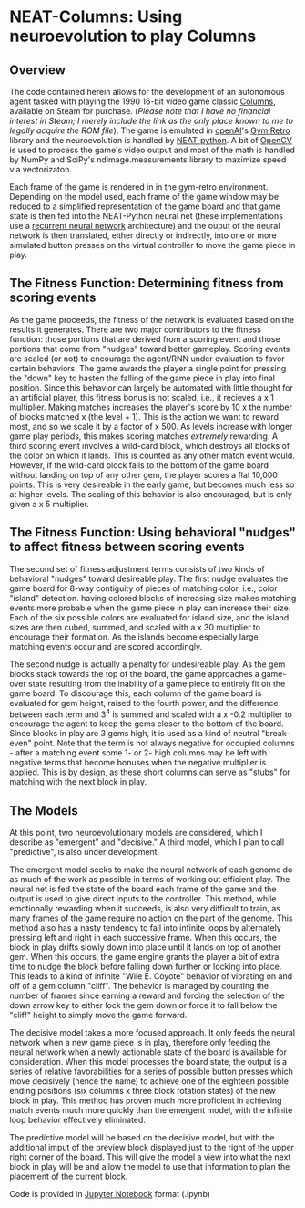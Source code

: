 # NEAT-Columns: Using neuroevolution to play Columns

## Overview

The code contained herein allows for the development of an autonomous agent tasked with playing the 1990 16-bit video game classic [Columns](https://store.steampowered.com/app/34285/Columns/), available on Steam for purchase. (*Please note that I have no financial interest in Steam; I merely include the link as the only place known to me to legally acquire the ROM file*).  The game is emulated in [openAI](https://openai.com/)'s [Gym Retro](https://retro.readthedocs.io/en/latest/index.html#) library and the neuroevolution is handled by [NEAT-python](https://neat-python.readthedocs.io/en/latest/#).  A bit of [OpenCV](https://opencv.org/) is used to process the game's video output and most of the math is handled by NumPy and SciPy's ndimage.measurements library to maximize speed via vectorizaton. 

Each frame of the game is rendered in in the gym-retro environment. Depending on the model used, each frame of the game window may be reduced to a simplified representation of the game board and that game state is then fed into the NEAT-Python neural net (these implementations use a [recurrent neural network](https://en.wikipedia.org/wiki/Recurrent_neural_network) architecture) and the ouput of the neural network is then translated, either directly or indirectly, into one or more simulated button presses on the virtual controller to move the game piece in play.  

## The Fitness Function:  Determining fitness from scoring events

As the game proceeds, the fitness of the network is evaluated based on the results it generates.  There are two major contributors to the fitness function: those portions that are derived from a scoring event and those portions that come from "nudges" toward better gameplay.  Scoring events are scaled (or not) to encourage the agent/RNN under evaluation to favor certain behaviors.  The game awards the player a single point for pressing the "down" key to hasten the falling of the game piece in play into final position.  Since this behavior can largely be automated with little thought for an artificial player, this fitness bonus is not scaled, i.e., it recieves a x 1 multiplier.  Making matches increases the player's score by 10 x the number of blocks matched x (the level + 1).  This is the action we want to reward most, and so we scale it by a factor of x 500.  As levels increase with longer game play periods, this makes scoring matches *extremely* rewarding. A third scoring event involves a wild-card block, which destroys all blocks of the color on which it lands. This is counted as any other match event would.  However, if the wild-card block falls to the bottom of the game board without landing on top of any other gem, the player scores a flat 10,000 points.  This is very desireable in the early game, but becomes much less so at higher levels.  The scaling of this behavior is also encouraged, but is only given a x 5 multiplier. 

## The Fitness Function: Using behavioral "nudges" to affect fitness between scoring events

The second set of fitness adjustment terms consists of two kinds of behavioral "nudges" toward desireable play.  The first nudge evaluates the game board for 8-way contiguity of pieces of matching color, i.e., color "island" detection. having colored blocks of increasing size makes matching events more probable when the game piece in play can increase their size. Each of the six possible colors are evaluated for island size, and the island sizes are then cubed, summed, and scaled with a x 30 multiplier to encourage their formation.  As the islands become especially large, matching events occur and are scored accordingly. 

The second nudge is actually a penalty for undesireable play.  As the gem blocks stack towards the top of the board, the game approaches a game-over state resulting from the inability of a game piece to entirely fit on the game board.  To discourage this, each column of the game board is evaluated for gem height, raised to the fourth power, and the difference between each term and 3<sup>4</sup> is summed and scaled with a x -0.2 multiplier to encourage the agent to keep the gems closer to the bottom of the board.  Since blocks in play are 3 gems high, it is used as a kind of neutral "break-even" point.  Note that the term is not always negative for occupied columns - after a matching event some 1- or 2- high columns may be left with negative terms that become bonuses when the negative multiplier is applied.  This is by design, as these short columns can serve as "stubs" for matching with the next block in play.
 
 ## The Models
 
At this point, two neuroevolutionary models are considered, which I describe as "emergent" and "decisive."  A third model, which I plan to call "predictive", is also under development.

The emergent model seeks to make the neural network of each genome do as much of the work as possible in terms of working out efficient play.  The neural net is fed the state of the board each frame of the game and the output is used to give direct inputs to the controller.  This method, while emotionally rewarding when it succeeds, is also very difficult to train, as many frames of the game require no action on the part of the genome.  This method also has a nasty tendency to fall into infinite loops by alternately pressing left and right in each successive frame.  When this occurs, the block in play drifts slowly down into place until it lands on top of another gem. When this occurs, the game engine grants the player a bit of extra time to nudge the block before falling down further or locking into place.  This leads to a kind of infinite "Wile E. Coyote" behavior of vibrating on and off of a gem column "cliff".  The behavior is managed by counting the number of frames since earning a reward and forcing the selection of the down arrow key to either lock the gem down or force it to fall below the "cliff" height to simply move the game forward.
 
The decisive model takes a more focused approach.  It only feeds the neural network when a new game piece is in play, therefore only feeding the neural network when a newly actionable state of the board is available for consideration.  When this model processes the board state, the output is a series of relative favorabilities for a series of possible button presses which move decisively (hence the name) to achieve one of the eighteen possible ending positions (six columms x three block rotation states) of the new block in play.  This method has proven much more proficient in achieving match events much more quickly than the emergent model, with the infinite loop behavior effectively eliminated.

The predictive model will be based on the decisive model, but with the additional imput of the preview block displayed just to the right of the upper right corner of the board.  This will give the model a view into what the next block in play will be and allow the model to use that information to plan the placement of the current block.

Code is provided in [Jupyter Notebook](https://jupyter.org/) format (.ipynb)
